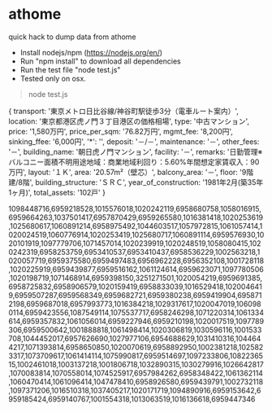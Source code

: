 # athome
quick hack to dump data from athome

* Install nodejs/npm (https://nodejs.org/en/)
* Run "npm install" to download all dependencies
* Run the test file "node test.js"
* Tested only on osx.

> node test.js 

{ transport: '東京メトロ日比谷線/神谷町駅徒歩3分（電車ルート案内）',
  location: '東京都港区虎ノ門３丁目港区の価格相場',
  type: '中古マンション',
  price: '1,580万円',
  price_per_sqm: '76.82万円',
  mgmt_fee: '8,200円',
  sinking_ffee: '6,000円',
  '*': '',
  deposit: '－/－',
  maintenance: '－',
  other_fees: '－',
  building_name: '朝日虎ノ門マンション',
  facility: '－',
  remarks: '日勤管理※バルコニー面積不明用途地域：商業地域利回り：5.60%年間想定家賃収入：90万円',
  layout: '１Ｋ',
  area: '20.57m²（壁芯）',
  balcony_area: '－',
  floor: '9階建/8階',
  building_structure: 'ＳＲＣ',
  year_of_construction: '1981年2月(築35年1ヶ月)',
  total_assets: '102戸' }
  
1098448716,6959218528,1015576018,1020242119,6958680758,1058016915,6959664263,1037501417,6957870429,6959265580,1016381418,1020253619,1025680617,1060891214,6958975492,1044603517,1057972815,1061057414,1020024519,1060776914,1020253419,1025680717,1060891114,6959576930,1020101919,1097779706,1071457014,1020239919,1020248519,1058080415,1020242319,6958253759,6953410537,6953410437,6958536229,1002563218,1020057719,6959375580,6959497483,6956962228,6956352108,1001728118,1020225919,6959439877,6959516162,1061124614,6959623071,1097780506,1020198719,1071468914,6959398150,3251271501,1020054219,6959691385,6958725832,6958906579,1020159419,6958833039,1016529418,1020046419,6959507287,6959568349,6959682721,6959380238,6959419904,6958712198,6959687018,6957993773,1016384218,1029317617,1020047019,1060980114,6959423556,1087549114,1075537717,6958246298,1071220314,1061334614,6959357832,1061056014,6959227946,6959210198,1020017519,1097789306,6959500642,1001888818,1061498414,1020306819,1030596116,1001533708,1044452017,6957626690,1027977106,6954688629,1031410316,1044644217,1071393814,6958650850,1020070619,6958892950,1002381218,1025823317,1073709617,1061414114,1075990817,6959514697,1097233806,1082236515,1002461018,1003137218,1001806718,1032890315,1030279916,1026642817,1070083814,1070558014,1074525917,6957984262,6958348422,1061362114,1060470414,1061096414,1047478410,6958926580,6959439791,1002732118,1097371206,1016510318,1037405217,1020171719,1094890916,6959153642,6959185424,6959140767,1001554318,1013063519,1016136618,6959447346

